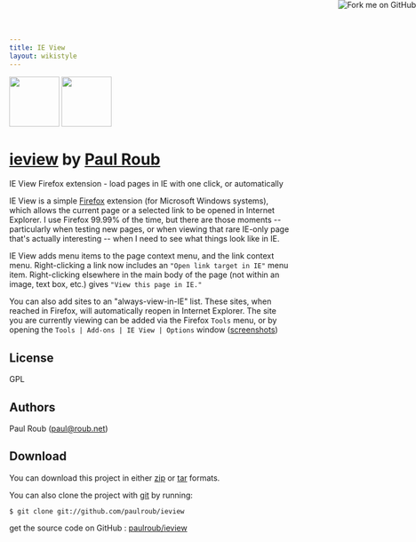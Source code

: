 ```yaml
---
title: IE View
layout: wikistyle
---
```


<a href="http://github.com/paulroub/ieview"><img style="position: absolute; top: 0; right: 0; border: 0;" src="http://s3.amazonaws.com/github/ribbons/forkme_right_darkblue_121621.png" alt="Fork me on GitHub" /></a>


<div class="download">
<a href="http://github.com/paulroub/ieview/zipball/master"><img border="0" width="90" src="http://github.com/images/modules/download/zip.png"></a>
<a href="http://github.com/paulroub/ieview/tarball/master"><img border="0" width="90" src="http://github.com/images/modules/download/tar.png"></a>
</div>

<h1><a href="http://github.com/paulroub/ieview">ieview</a> <span
class="small">by <a href="http://github.com/paulroub">Paul Roub</a></span></h1>

<div class="description">IE View Firefox extension - load pages in IE with one click, or automatically</div>

IE View is a simple [Firefox](http://www.mozilla.org/products/firefox/) extension (for Microsoft Windows systems), which allows the current page or a selected link to be opened in Internet Explorer.  I use Firefox 99.99% of the time, but there are those moments -- particularly when testing new pages, or when viewing that rare IE-only page that's actually interesting -- when I need to see what things look like in IE. 

IE View adds menu items to the page context menu, and the link context menu.  Right-clicking a link now includes an `"Open link target in IE"` menu item.  Right-clicking elsewhere in the main body of the page (not within an image, text box, etc.) gives `"View this page in IE."`

You can also add sites to an "always-view-in-IE" list.  These sites, when reached in Firefox,  will automatically reopen in Internet Explorer.  The site you are currently viewing can be added via the Firefox `Tools` menu, or by opening the `Tools | Add-ons | IE View | Options` window \([screenshots](http://ieview.mozdev.org/screenshots.html)\)

License
------
GPL

Authors
------
Paul Roub (paul@roub.net)

Download
--------
You can download this project in either [zip](http://github.com/paulroub/ieview/zipball/master) or  [tar](http://github.com/paulroub/ieview/tarball/master") formats.

You can also clone the project with [git](http://git-scm.com/) by running:

    $ git clone git://github.com/paulroub/ieview

<div class="footer">
get the source code on GitHub : <a href="http://github.com/paulroub/ieview">paulroub/ieview</a>
</div>



<script type="text/javascript">
var gaJsHost = (("https:" == document.location.protocol) ? "https://ssl." : "http://www.");
document.write(unescape("%3Cscript src='" + gaJsHost + "google-analytics.com/ga.js' type='text/javascript'%3E%3C/script%3E"));
</script>
<script type="text/javascript">
try {
var pageTracker = _gat._getTracker("UA-701076-10");
pageTracker._trackPageview();
} catch(err) {}</script>
</body>
</html>
